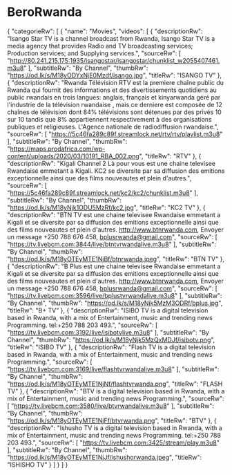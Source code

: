 # BeroRwanda
{
"categorieRw": [
{
"name": "Movies",
"videos": [
{
"descriptionRw": "Isango Star TV is a channel broadcast from Rwanda, Isango Star TV is a media agency that provides Radio and TV broadcasting services; Production services; and Supplying services.",
"sourceRw": [
"http://80.241.215.175:1935/isangostar/isangostar/chunklist_w2055407461.m3u8"
],
"subtitleRw": "By Channel",
"thumbRw": "https://od.lk/s/M18yODYxNjE0Mzdf/isango.jpg",
"titleRw": "ISANGO TV"
},
{
"descriptionRw": "Rwanda Télévision RTV est la premiere chaîne public du Rwanda qui fournit des informations et des divertissements quotidiens au public rwandais en trois langues: anglais, français et kinyarwanda géré par l'industrie de la télévision rwandaise , mais ce derniere est composée de 12 chaînes de télévision dont 84% télévisions sont détenues par des privés 10 sur 10 tandis que 8% appartiennent respectivement à des organisations publiques et religieuses. L'Agence nationale de radiodiffusion rwandaise.",
"sourceRw": [
"https://5c46fa289c89f.streamlock.net/rtv/rtv/playlist.m3u8"
],
"subtitleRw": "By Channel",
"thumbRw": "https://maps.prodafrica.com/wp-content/uploads/2020/03/10191_RBA_002.png",
"titleRw": "RTV"
},
{
"descriptionRw": "Kigali Channel 2 Là pour vous est une chaine televisee Rwandaise emmetant a Kigali. KC2 se diversite par sa diffusion des emitions exceptionnelle ainsi que des films nouveautes et plein d'autres.",
"sourceRw": [
"https://5c46fa289c89f.streamlock.net/kc2/kc2/chunklist.m3u8"
],
"subtitleRw": "By Channel",
"thumbRw": "https://od.lk/s/M18yNjk1ODU5MzRf/kc2.jpg",
"titleRw": "KC2 TV"
},
{
"descriptionRw": "BTN TV est une chaine televisee Rwandaise emmetant a Kigali et se diversite par sa diffusion des emitions exceptionnelle ainsi que des films nouveautes et plein d'autres. http://www.btnrwanda.com, Envoyer un message +250 788 676 458, bplusrwanda@gmail.com",
"sourceRw": [
"https://tv.livebcm.com:3844/live/btntvrwandalive.m3u8"
],
"subtitleRw": "By Channel",
"thumbRw": "https://od.lk/s/M18yOTEyMTE1NjBf/btnrwanda.jpeg",
"titleRw": "BTN TV"
},
{
"descriptionRw": "B Plus est une chaine televisee Rwandaise emmetant a Kigali et se diversite par sa diffusion des emitions exceptionnelle ainsi que des films nouveautes et plein d'autres. http://www.btnrwanda.com, Envoyer un message +250 788 676 458, bplusrwanda@gmail.com",
"sourceRw": [
"https://tv.livebcm.com:3596/live/bplustvrwandalive.m3u8"
],
"subtitleRw": "By Channel",
"thumbRw": "https://od.lk/s/M18yNjk5MzM3ODRf/bplus.jpg",
"titleRw": "B+ TV"
},
{
"descriptionRw": "ISIBO TV is a digital television based in Rwanda, with a mix of Entertainment, music and trending news Programming. tel:+250 788 203 493.",
"sourceRw": [
"https://tv.livebcm.com:3192/live/isibotvlive.m3u8"
],
"subtitleRw": "By Channel",
"thumbRw": "https://od.lk/s/M18yNjk5MzQxMDJf/isibotv.png",
"titleRw": "ISIBO TV"
},
{
"descriptionRw": "Flash TV is a digital television based in Rwanda, with a mix of Entertainment, music and trending news Programming.",
"sourceRw": [
"https://tv.livebcm.com:3169/live/flashtvrwandalive.m3u8"
],
"subtitleRw": "By Channel",
"thumbRw": "https://od.lk/s/M18yOTEyMTE1NjNf/flashtvrwanda.png",
"titleRw": "FLASH TV"
},
{
"descriptionRw": "BTV is a digital television based in Rwanda, with a mix of Entertainment, music and trending news Programming.",
"sourceRw": [
"https://tv.livebcm.com:3580/live/btvrwandalive.m3u8"
],
"subtitleRw": "By Channel",
"thumbRw": "https://od.lk/s/M18yOTEyMTE1NjFf/btvrwanda.png",
"titleRw": "BTV"
},
{
"descriptionRw": "Ishusho TV is a digital television based in Rwanda, with a mix of Entertainment, music and trending news Programming. tel:+250 788 203 493.",
"sourceRw": [
"https://tv.livebcm.com:3425/stream/play.m3u8"
],
"subtitleRw": "By Channel",
"thumbRw": "https://od.lk/s/M18yOTEyMTE1NjJf/ishushorwanda.jpeg",
"titleRw": "ISHISHO TV"
}
]
}
]
}
